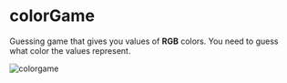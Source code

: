 # colorGame
Guessing game that gives you values of **RGB** colors. You need to guess what color the values represent.

![colorgame](https://user-images.githubusercontent.com/52567746/78710281-bec7d080-791d-11ea-85c7-73d25c5b7810.png)
